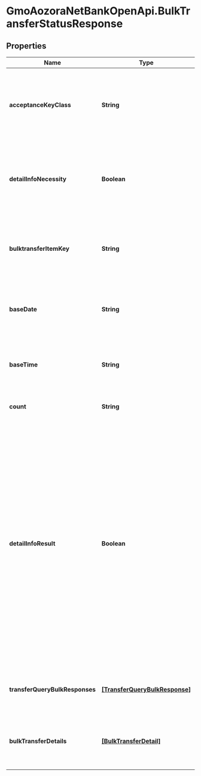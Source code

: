 # GmoAozoraNetBankOpenApi.BulkTransferStatusResponse

## Properties
Name | Type | Description | Notes
------------ | ------------- | ------------- | -------------
**acceptanceKeyClass** | **String** | 照会対象キー区分 半角数字 リクエストしたときと同じ内容 照会対象のキー 1：振込申請照会対象指定、2：振込一括照会対象指定  | 
**detailInfoNecessity** | **Boolean** | 明細情報取得フラグ 総合振込明細情報の取得要否 リクエストしたときと同じ内容 該当する情報が無い場合は項目自体を設定しません  | [optional] 
**bulktransferItemKey** | **String** | 総合振込明細情報取得対象キー 半角数字 リクエストしたときと同じ内容 該当する情報が無い場合は項目自体を設定しません  | [optional] 
**baseDate** | **String** | 基準日 半角文字 総合振込照会明細情報を照会した基準日を示します YYYY-MM-DD形式  | 
**baseTime** | **String** | 基準時刻 半角文字 総合振込照会明細情報を照会した基準時刻を示します HH:MM:SS+09:00形式  | 
**count** | **String** | 明細取得件数 半角数字 振込明細の件数  | 
**detailInfoResult** | **Boolean** | 明細情報取得結果フラグ 総合振込明細情報の取得結果 True：取得可、False:取得不可 明細情報取得フラグが「True：取得する」のときに、明細情報が取得できたかを設定します 総合振込の依頼完了直後は「False:取得不可」となります 総合振込の依頼完了後１０分程度すると「True：取得可」となります 「False:取得不可」の場合、総合振込明細情報は項目自体が設定されません 明細情報取得フラグが「True：取得する」の場合以外は項目自体を設定しません  | [optional] 
**transferQueryBulkResponses** | [**[TransferQueryBulkResponse]**](TransferQueryBulkResponse.md) | 振込一括照会対象指定レスポンス 該当する情報が無い場合は項目自体を設定しません  | [optional] 
**bulkTransferDetails** | [**[BulkTransferDetail]**](BulkTransferDetail.md) | 総合振込照会明細情報 振込照会明細情報のリスト 該当する情報が無い場合は空のリストを返却  | [optional] 


